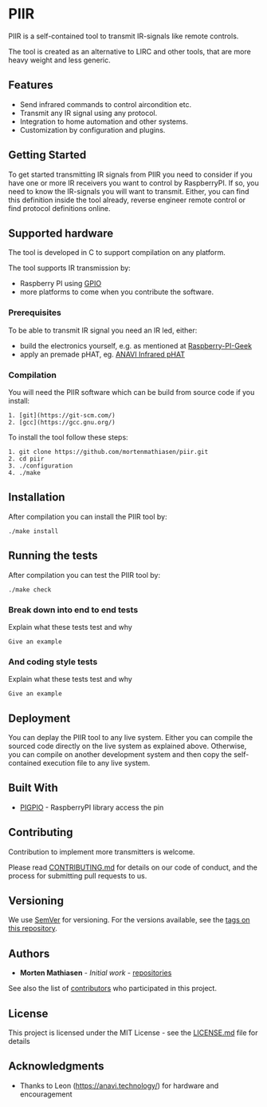# PIIR

PIIR is a self-contained tool to transmit IR-signals like remote controls.

The tool is created as an alternative to LIRC and other tools, that are more heavy weight and less generic.

## Features

- Send infrared commands to control aircondition etc.
- Transmit any IR signal using any protocol.
- Integration to home automation and other systems.
- Customization by configuration and plugins.

## Getting Started

To get started transmitting IR signals from PIIR you need to consider if you have one or more IR receivers you want to control by RaspberryPI. If so, you need to know the IR-signals you will want to transmit. Either, you can find this definition inside the tool already, reverse engineer remote control or find protocol definitions online.

## Supported hardware

The tool is developed in C to support compilation on any platform. 

The tool supports IR transmission by:
* Raspberry PI using [GPIO](http://abyz.me.uk/rpi/pigpio/)
* more platforms to come when you contribute the software.

### Prerequisites

To be able to transmit IR signal you need an IR led, either:
* build the electronics yourself, e.g. as mentioned at [Raspberry-PI-Geek](https://www.raspberry-pi-geek.com/Archive/2015/10/Raspberry-Pi-IR-remote)
* apply an premade pHAT, eg. [ANAVI Infrared pHAT](https://anavi.technology/)

### Compilation

You will need the PIIR software which can be build from source code if you install:
```
1. [git](https://git-scm.com/)
2. [gcc](https://gcc.gnu.org/)
```

To install the tool follow these steps:
```
1. git clone https://github.com/mortenmathiasen/piir.git
2. cd piir
3. ./configuration
4. ./make
```

## Installation

After compilation you can install the PIIR tool by:
```
./make install
```

## Running the tests

After compilation you can test the PIIR tool by:
```
./make check
```

### Break down into end to end tests

Explain what these tests test and why

```
Give an example
```

### And coding style tests

Explain what these tests test and why

```
Give an example
```

## Deployment

You can deplay the PIIR tool to any live system. Either you can compile the sourced code directly on the live system as explained above. Otherwise, you can compile on another development system and then copy the self-contained execution file to any live system.

## Built With

* [PIGPIO](http://abyz.me.uk/rpi/pigpio/) - RaspberryPI library access the pin

## Contributing

Contribution to implement more transmitters is welcome.

Please read [CONTRIBUTING.md](https://gist.github.com/PurpleBooth/b24679402957c63ec426) for details on our code of conduct, and the process for submitting pull requests to us.

## Versioning

We use [SemVer](http://semver.org/) for versioning. For the versions available, see the [tags on this repository](https://github.com/your/project/tags). 

## Authors

* **Morten Mathiasen** - *Initial work* - [repositories](https://github.com/mortenmathiasen)

See also the list of [contributors](https://github.com/piir/contributors) who participated in this project.

## License

This project is licensed under the MIT License - see the [LICENSE.md](LICENSE.md) file for details

## Acknowledgments

* Thanks to Leon (https://anavi.technology/) for hardware and encouragement


